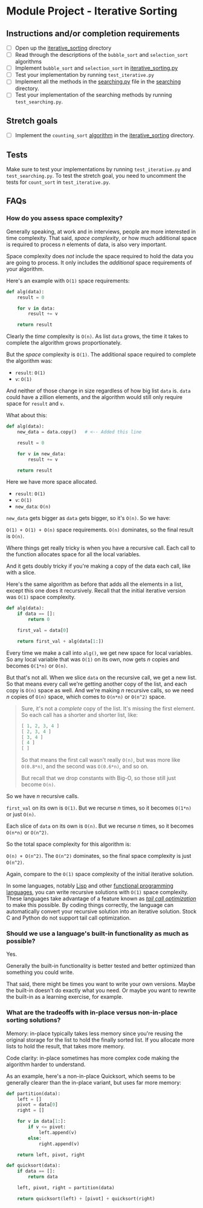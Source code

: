 # Module Project - Iterative Sorting

## Instructions and/or completion requirements

- [ ] Open up the [iterative_sorting](src/iterative_sorting) directory
- [ ] Read through the descriptions of the `bubble_sort` and `selection_sort` algorithms
- [ ] Implement `bubble_sort` and `selection_sort` in [iterative_sorting.py](src/iterative_sorting/iterative_sorting.py)
- [ ] Test your implementation by running `test_iterative.py`
- [ ] Implement all the methods in the [searching.py](src/searching/searching.py) file in the [searching](src/searching) directory.
- [ ] Test your implementation of the searching methods by running `test_searching.py`.

## Stretch goals

- [ ] Implement the `counting_sort` [algorithm](https://en.wikipedia.org/wiki/Counting_sort) in the [iterative_sorting](src/iterative_sorting) directory.

## Tests

Make sure to test your implementations by running `test_iterative.py` and `test_searching.py`. To test the stretch goal, you need to uncomment the tests for `count_sort` in `test_iterative.py`.

## FAQs

### How do you assess space complexity?

Generally speaking, at work and in interviews, people are more interested in
time complexity. That said, _space complexity_, or how much additional space is
required to process _n_ elements of data, is also very important.

Space complexity does _not_ include the space required to hold the data you are
going to process. It only includes the _additional_ space requirements of your
algorithm.

Here's an example with `O(1)` space requirements:

```python
def alg(data):
    result = 0

    for v in data:
        result += v

    return result
```

Clearly the _time_ complexity is `O(n)`. As list `data` grows, the time it takes
to complete the algorithm grows proportionately.

But the _space_ complexity is `O(1)`. The additional space required to complete
the algorithm was:

- `result`: `O(1)`
- `v`: `O(1)`

And neither of those change in size regardless of how big list `data` is. `data`
could have a zillion elements, and the algorithm would still only require space
for `result` and `v`.

What about this:

```python
def alg(data):
    new_data = data.copy()   # <-- Added this line

    result = 0

    for v in new_data:
        result += v

    return result
```

Here we have more space allocated.

- `result`: `O(1)`
- `v`: `O(1)`
- `new_data`: `O(n)`

`new_data` gets bigger as `data` gets bigger, so it's `O(n)`. So we have:

`O(1) + O(1) + O(n)` space requirements. `O(n)` dominates, so the final result
is `O(n)`.

Where things get really tricky is when you have a recursive call. Each call to
the function allocates space for all the local variables.

And it gets doubly tricky if you're making a copy of the data each call, like
with a slice.

Here's the same algorithm as before that adds all the elements in a list, except
this one does it recursively. Recall that the initial iterative version was
`O(1)` space complexity.

```python
def alg(data):
    if data == []:
        return 0

    first_val = data[0]

    return first_val + alg(data[1:])
```

Every time we make a call into `alg()`, we get new space for local variables. So
any local variable that was `O(1)` on its own, now gets _n_ copies and becomes
`O(1*n)` or `O(n)`.

But that's not all. When we slice `data` on the recursive call, we get a new
list. So that means every call we're getting another copy of the list, and each
copy is `O(n)` space as well. And we're making _n_ recursive calls, so we need
_n_ copies of `O(n)` space, which comes to `O(n*n)` or `O(n^2)` space.

> Sure, it's not a _complete_ copy of the list. It's missing the first element.
> So each call has a shorter and shorter list, like:
>
> ```python
> [ 1, 2, 3, 4 ]
> [ 2, 3, 4 ]
> [ 3, 4 ]
> [ 4 ]
> [ ]
> ```
>
> So that means the first call wasn't really `O(n)`, but was more like
> `O(0.8*n)`, and the second was `O(0.6*n)`, and so on.
>
> But recall that we drop constants with Big-O, so those still just become
> `O(n)`.

So we have _n_ recursive calls.

`first_val` on its own is `O(1)`. But we recurse _n_ times, so it becomes
`O(1*n)` or just `O(n)`.

Each slice of `data` on its own is `O(n)`. But we recurse _n_ times, so it
becomes `O(n*n)` or `O(n^2)`.

So the total space complexity for this algorithm is:

`O(n) + O(n^2)`. The `O(n^2)` dominates, so the final space complexity is just
`O(n^2)`.

Again, compare to the `O(1)` space complexity of the initial iterative solution.

In some languages, notably
[Lisp](https://en.wikipedia.org/wiki/Lisp_(programming_language)) and other
[functional programming
languages](https://en.wikipedia.org/wiki/Functional_programming), you can write
recursive solutions with `O(1)` space complexity. These languages take advantage
of a feature known as [_tail call
optimization_](https://en.wikipedia.org/wiki/Tail_call) to make this possible.
By coding things correctly, the language can automatically convert your
recursive solution into an iterative solution. Stock C and Python do not support
tail call optimization.

### Should we use a language's built-in functionality as much as possible?

Yes.

Generally the built-in functionality is better tested and better optimized than
something you could write.

That said, there might be times you want to write your own versions. Maybe the
built-in doesn't do exactly what you need. Or maybe you want to rewrite the
built-in as a learning exercise, for example.

### What are the tradeoffs with in-place versus non-in-place sorting solutions?

Memory: in-place typically takes less memory since you're reusing the original
storage for the list to hold the finally sorted list. If you allocate more lists
to hold the result, that takes more memory.

Code clarity: in-place sometimes has more complex code making the algorithm
harder to understand.

As an example, here's a non-in-place Quicksort, which seems to be generally
clearer than the in-place variant, but uses far more memory:

```python
def partition(data):
    left = []
    pivot = data[0]
    right = []

    for v in data[1:]:
        if v <= pivot:
            left.append(v)
        else:
            right.append(v)

    return left, pivot, right

def quicksort(data):
    if data == []:
        return data

    left, pivot, right = partition(data)

    return quicksort(left) + [pivot] + quicksort(right)
```
